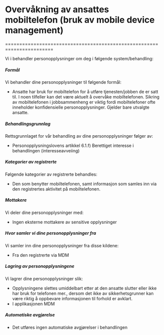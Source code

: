 # Overvåkning av ansattes mobiltelefon (bruk av mobile device management)

=======================================================================

  

Vi i behandler personopplysninger om deg i følgende system/behandling:

  

##### Formål

Vi behandler dine personopplysninger til følgende formål:

*   Ansatte har bruk for mobiltelefon for å utføre tjenesten/jobben de er satt til. I noen tilfeller kan det være aktuelt å overvåke mobiltelefonen. Sikring av mobiltelefonen i jobbsammenheng er viktig fordi mobiltelefoner ofte inneholder konfidensielle personopplysninger. Gjelder bare utvalgte ansatte.

##### Behandlingsgrunnlag

Rettsgrunnlaget for vår behandling av dine personopplysninger følger av:

*   Personopplysningslovens artikkel 6.1.f) Berettiget interesse i behandlingen (interesseavveiing)

##### Kategorier av registrerte

Følgende kategorier av registrerte behandles:

*   Den som benytter mobiltelefonen, samt informasjon som samles inn via den registrertes aktivitet på mobiltelefonen.

##### Mottakere

Vi deler dine personopplysninger med:

*   Ingen eksterne mottakere av sensitive opplysninger

##### Hvor samler vi dine personopplysninger fra

Vi samler inn dine personopplysninger fra disse kildene:

*   Fra den registrerte via MDM

##### Lagring av personopplysningene

Vi lagrer dine personopplysninger slik:

*   Opplysningene slettes umiddelbart etter at den ansatte slutter eller ikke har bruk for telefonen mer., dersom det ikke av sikkerhetsgrunner kan være riktig å oppbevare informasjonen til forhold er avklart.
*   I applikasjonen MDM

##### Automatiske avgjørelse

*   Det utføres ingen automatiske avgjørelser i behandlingen